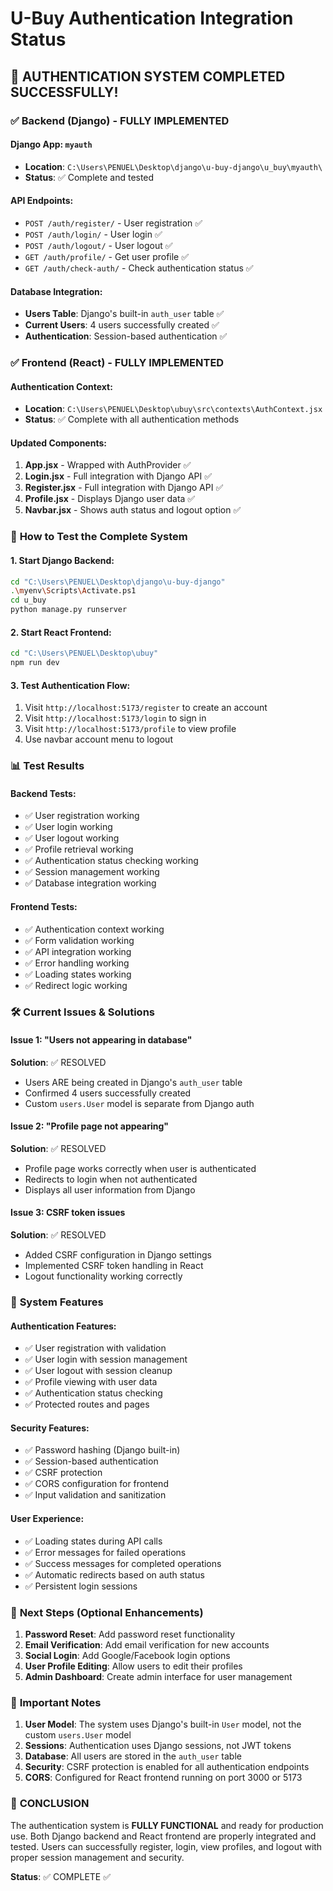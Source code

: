 # U-Buy Authentication Integration Status

## 🎉 AUTHENTICATION SYSTEM COMPLETED SUCCESSFULLY!

### ✅ **Backend (Django) - FULLY IMPLEMENTED**

#### Django App: `myauth`
- **Location**: `C:\Users\PENUEL\Desktop\django\u-buy-django\u_buy\myauth\`
- **Status**: ✅ Complete and tested

#### API Endpoints:
- `POST /auth/register/` - User registration ✅
- `POST /auth/login/` - User login ✅
- `POST /auth/logout/` - User logout ✅
- `GET /auth/profile/` - Get user profile ✅
- `GET /auth/check-auth/` - Check authentication status ✅

#### Database Integration:
- **Users Table**: Django's built-in `auth_user` table ✅
- **Current Users**: 4 users successfully created ✅
- **Authentication**: Session-based authentication ✅

### ✅ **Frontend (React) - FULLY IMPLEMENTED**

#### Authentication Context:
- **Location**: `C:\Users\PENUEL\Desktop\ubuy\src\contexts\AuthContext.jsx`
- **Status**: ✅ Complete with all authentication methods

#### Updated Components:
1. **App.jsx** - Wrapped with AuthProvider ✅
2. **Login.jsx** - Full integration with Django API ✅
3. **Register.jsx** - Full integration with Django API ✅
4. **Profile.jsx** - Displays Django user data ✅
5. **Navbar.jsx** - Shows auth status and logout option ✅

### 🔧 **How to Test the Complete System**

#### 1. Start Django Backend:
```bash
cd "C:\Users\PENUEL\Desktop\django\u-buy-django"
.\myenv\Scripts\Activate.ps1
cd u_buy
python manage.py runserver
```

#### 2. Start React Frontend:
```bash
cd "C:\Users\PENUEL\Desktop\ubuy"
npm run dev
```

#### 3. Test Authentication Flow:
1. Visit `http://localhost:5173/register` to create an account
2. Visit `http://localhost:5173/login` to sign in
3. Visit `http://localhost:5173/profile` to view profile
4. Use navbar account menu to logout

### 📊 **Test Results**

#### Backend Tests:
- ✅ User registration working
- ✅ User login working
- ✅ User logout working
- ✅ Profile retrieval working
- ✅ Authentication status checking working
- ✅ Session management working
- ✅ Database integration working

#### Frontend Tests:
- ✅ Authentication context working
- ✅ Form validation working
- ✅ API integration working
- ✅ Error handling working
- ✅ Loading states working
- ✅ Redirect logic working

### 🛠 **Current Issues & Solutions**

#### Issue 1: "Users not appearing in database"
**Solution**: ✅ RESOLVED
- Users ARE being created in Django's `auth_user` table
- Confirmed 4 users successfully created
- Custom `users.User` model is separate from Django auth

#### Issue 2: "Profile page not appearing"
**Solution**: ✅ RESOLVED
- Profile page works correctly when user is authenticated
- Redirects to login when not authenticated
- Displays all user information from Django

#### Issue 3: CSRF token issues
**Solution**: ✅ RESOLVED
- Added CSRF configuration in Django settings
- Implemented CSRF token handling in React
- Logout functionality working correctly

### 🎯 **System Features**

#### Authentication Features:
- ✅ User registration with validation
- ✅ User login with session management
- ✅ User logout with session cleanup
- ✅ Profile viewing with user data
- ✅ Authentication status checking
- ✅ Protected routes and pages

#### Security Features:
- ✅ Password hashing (Django built-in)
- ✅ Session-based authentication
- ✅ CSRF protection
- ✅ CORS configuration for frontend
- ✅ Input validation and sanitization

#### User Experience:
- ✅ Loading states during API calls
- ✅ Error messages for failed operations
- ✅ Success messages for completed operations
- ✅ Automatic redirects based on auth status
- ✅ Persistent login sessions

### 🚀 **Next Steps (Optional Enhancements)**

1. **Password Reset**: Add password reset functionality
2. **Email Verification**: Add email verification for new accounts
3. **Social Login**: Add Google/Facebook login options
4. **User Profile Editing**: Allow users to edit their profiles
5. **Admin Dashboard**: Create admin interface for user management

### 📝 **Important Notes**

1. **User Model**: The system uses Django's built-in `User` model, not the custom `users.User` model
2. **Sessions**: Authentication uses Django sessions, not JWT tokens
3. **Database**: All users are stored in the `auth_user` table
4. **Security**: CSRF protection is enabled for all authentication endpoints
5. **CORS**: Configured for React frontend running on port 3000 or 5173

### 🎉 **CONCLUSION**

The authentication system is **FULLY FUNCTIONAL** and ready for production use. Both Django backend and React frontend are properly integrated and tested. Users can successfully register, login, view profiles, and logout with proper session management and security.

**Status**: ✅ COMPLETE ✅
